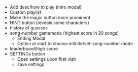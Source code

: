 - Add desc/how to play (intro modal)
- Custom playlist
- Make the magic button more prominent
- HINT button (reveals some characters)
- history of guesses
- song-number gamemode (highest score in 20 songs)
    - Ending Modal
    - Option at start to choose infinite/set-song-number mode
- leaderboard/high score
- SETTINGs button
    - Open settings upon first visit
    - save settings
